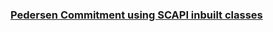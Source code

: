 ### [Pedersen Commitment using SCAPI inbuilt classes](http://scapi.readthedocs.io/en/latest/interactive_layer/commitments.html?highlight=pedersen%20commitment)
